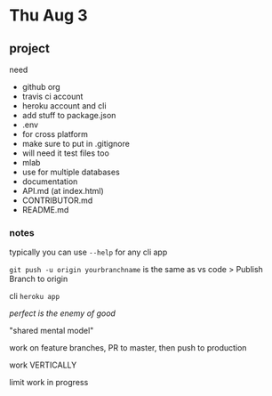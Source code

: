 # Thu Aug 3

## project
need
* github org
* travis ci account
* heroku account and cli
 * add stuff to package.json
* .env
 * for cross platform
 * make sure to put in .gitignore
 * will need it test files too
* mlab
 * use for multiple databases
* documentation
 * API.md (at index.html)
 * CONTRIBUTOR.md
 * README.md

### notes

typically you can use `--help` for any cli app

`git push -u origin yourbranchname` is the same as vs code > Publish Branch to origin

cli `heroku app`

_perfect is the enemy of good_

"shared mental model"

work on feature branches, PR to master, then push to production

work VERTICALLY

limit work in progress